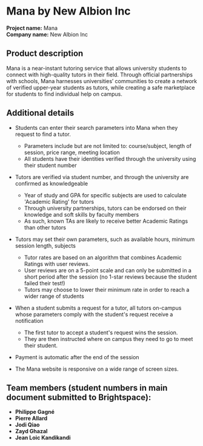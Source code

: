 ﻿# Mana by New Albion Inc
**Project name:** Mana<br>
**Company name:** New Albion Inc

## Product description
Mana is a near-instant tutoring service that allows university students to connect with high-quality tutors in their field. Through official partnerships with schools, Mana harnesses universities’ communities to create a network of verified upper-year students as tutors, while creating a safe marketplace for students to find individual help on campus.

## Additional details
* Students can enter their search parameters into Mana when they request to find a tutor.
	- Parameters include but are not limited to: course/subject, length of session, price range, meeting location
	- All students have their identities verified through the university using their student number

* Tutors are verified via student number, and through the university are confirmed as knowledgeable
	- Year of study and GPA for specific subjects are used to calculate 'Academic Rating' for tutors
	- Through university partnerships, tutors can be endorsed on their knowledge and soft skills by faculty members
	- As such, known TAs are likely to receive better Academic Ratings than other tutors

* Tutors may set their own parameters, such as available hours, minimum session length, subjects
	- Tutor rates are based on an algorithm that combines Academic Ratings with user reviews.
	- User reviews are on a 5-point scale and can only be submitted in a short period after the session (no 1-star reviews because the student failed their test!)
	- Tutors may choose to lower their minimum rate in order to reach a wider range of students
	
* When a student submits a request for a tutor, all tutors on-campus whose parameters comply with the student's request receive a notification
	- The first tutor to accept a student's request wins the session.
	- They are then instructed where on campus they need to go to meet their student.

* Payment is automatic after the end of the session
	
* The Mana website is responsive on a wide range of screen sizes.

## Team members (student numbers in main document submitted to Brightspace):
* **Philippe Gagné**
* **Pierre Allard**
* **Jodi Qiao**
* **Zayd Ghazal**
* **Jean Loic Kandikandi**
